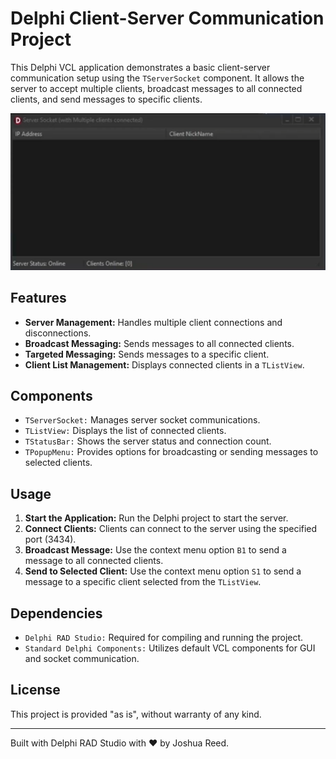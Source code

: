 <h1>Delphi Client-Server Communication Project</h1>

<p>This Delphi VCL application demonstrates a basic client-server communication setup using the <code>TServerSocket</code> component. It allows the server to accept multiple clients, broadcast messages to all connected clients, and send messages to specific clients.</p>

<!-- Replace 'screenshot.png' with the path to your actual image file -->
<p align="center">
  <img src="Preview.png" alt="Screenshot of the Delphi Client-Server Communication Application" style="max-width:100%; height:auto;">
</p>

<h2>Features</h2>
<ul>
  <li><strong>Server Management:</strong> Handles multiple client connections and disconnections.</li>
  <li><strong>Broadcast Messaging:</strong> Sends messages to all connected clients.</li>
  <li><strong>Targeted Messaging:</strong> Sends messages to a specific client.</li>
  <li><strong>Client List Management:</strong> Displays connected clients in a <code>TListView</code>.</li>
</ul>

<h2>Components</h2>
<ul>
  <li><code>TServerSocket:</code> Manages server socket communications.</li>
  <li><code>TListView:</code> Displays the list of connected clients.</li>
  <li><code>TStatusBar:</code> Shows the server status and connection count.</li>
  <li><code>TPopupMenu:</code> Provides options for broadcasting or sending messages to selected clients.</li>
</ul>

<h2>Usage</h2>
<ol>
  <li><strong>Start the Application:</strong> Run the Delphi project to start the server.</li>
  <li><strong>Connect Clients:</strong> Clients can connect to the server using the specified port (3434).</li>
  <li><strong>Broadcast Message:</strong> Use the context menu option <code>B1</code> to send a message to all connected clients.</li>
  <li><strong>Send to Selected Client:</strong> Use the context menu option <code>S1</code> to send a message to a specific client selected from the <code>TListView</code>.</li>
</ol>

<h2>Dependencies</h2>
<ul>
  <li><code>Delphi RAD Studio:</code> Required for compiling and running the project.</li>
  <li><code>Standard Delphi Components:</code> Utilizes default VCL components for GUI and socket communication.</li>
</ul>

<h2>License</h2>
<p>This project is provided "as is", without warranty of any kind.</p>

<hr>

<p>Built with Delphi RAD Studio with ❤️ by Joshua Reed.</p>
